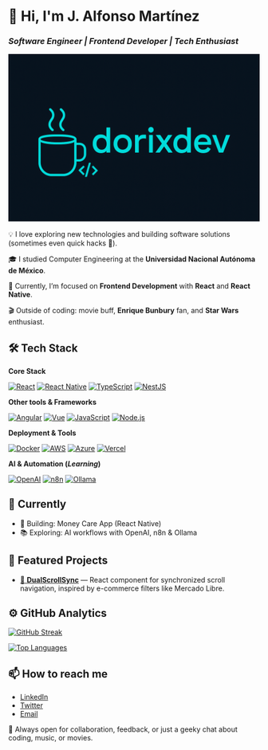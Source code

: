 # 👋 Hi, I'm J. Alfonso Martínez

### _Software Engineer | Frontend Developer | Tech Enthusiast_

![Banner](https://raw.githubusercontent.com/dorixdev/dorixdev/main/.github/images/banner.png)

💡 I love exploring new technologies and building software solutions (sometimes even quick hacks 🚀).

🎓 I studied Computer Engineering at the **Universidad Nacional Autónoma de México**.

🌱 Currently, I’m focused on **Frontend Development** with **React** and **React Native**.

🎬 Outside of coding: movie buff, **Enrique Bunbury** fan, and **Star Wars** enthusiast.

## 🛠 Tech Stack

**Core Stack**

[![React](https://img.shields.io/badge/React-20232A?style=for-the-badge&logo=react&logoColor=61DAFB)](https://react.dev/)
[![React Native](https://img.shields.io/badge/React%20Native-20232A?style=for-the-badge&logo=react&logoColor=61DAFB)](https://reactnative.dev/)
[![TypeScript](https://img.shields.io/badge/TypeScript-3178C6?style=for-the-badge&logo=typescript&logoColor=white)](https://www.typescriptlang.org/)
[![NestJS](https://img.shields.io/badge/NestJS-E0234E?style=for-the-badge&logo=nestjs&logoColor=white)](https://nestjs.com/)

**Other tools & Frameworks**

[![Angular](https://img.shields.io/badge/Angular-DD0031?style=for-the-badge&logo=angular&logoColor=white)](https://angular.io/)
[![Vue](https://img.shields.io/badge/Vue.js-35495E?style=for-the-badge&logo=vue.js&logoColor=4FC08D)](https://vuejs.org/)
[![JavaScript](https://img.shields.io/badge/JavaScript-F7DF1E?style=for-the-badge&logo=javascript&logoColor=black)](https://developer.mozilla.org/en-US/docs/Web/JavaScript)
[![Node.js](https://img.shields.io/badge/Node.js-339933?style=for-the-badge&logo=node.js&logoColor=white)](https://nodejs.org/)

**Deployment & Tools**

[![Docker](https://img.shields.io/badge/Docker-2496ED?style=for-the-badge&logo=docker&logoColor=white)](https://www.docker.com/)
[![AWS](https://img.shields.io/badge/AWS-232F3E?style=for-the-badge&logo=amazonaws&logoColor=FF9900)](https://aws.amazon.com/)
[![Azure](https://img.shields.io/badge/Azure-0078D4?style=for-the-badge&logo=azure-devops&logoColor=white)](https://azure.microsoft.com/)
[![Vercel](https://img.shields.io/badge/Vercel-000000?style=for-the-badge&logo=vercel&logoColor=white)](https://vercel.com/)

**AI & Automation (_Learning_)**

[![OpenAI](https://img.shields.io/badge/OpenAI-412991?style=for-the-badge&logo=openai&logoColor=white)](https://openai.com/)
[![n8n](https://img.shields.io/badge/n8n-EA4B8B?style=for-the-badge&logo=n8n&logoColor=white)](https://n8n.io/)
[![Ollama](https://img.shields.io/badge/Ollama-000000?style=for-the-badge&logo=ollama&logoColor=white)](https://ollama.ai/)

## 📅 Currently

- 🔨 Building: Money Care App (React Native)
- 📚 Exploring: AI workflows with OpenAI, n8n & Ollama

## 🚀 Featured Projects

- [🔗 **DualScrollSync**](https://github.com/dorixdev/react-dual-scroll-sync) — React component for synchronized scroll navigation, inspired by e-commerce filters like Mercado Libre.

## ⚙️ GitHub Analytics

[![GitHub Streak](https://streak-stats.demolab.com?user=dorixdev&theme=react&hide_border=true)](https://git.io/streak-stats)

[![Top Languages](https://github-readme-stats.vercel.app/api/top-langs/?username=dorixdev&hide_border=true&layout=compact&langs_count=6&theme=react)](https://github.com/dorixdev)

## 📫 How to reach me

- [LinkedIn](https://www.linkedin.com/in/josealfonsomb/)
- [Twitter](https://twitter.com/dorixdev)
- [Email](mailto:mtz.alfonso96@gmail.com)

💬 Always open for collaboration, feedback, or just a geeky chat about coding, music, or movies.
